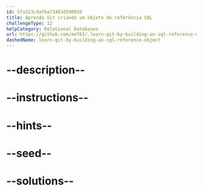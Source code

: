 ```yaml
---
id: 5fa323cdaf6a73463d590659
title: Aprenda Git criando um objeto de referência SQL
challengeType: 12
helpCategory: Relational Databases
url: https://github.com/moT01/.learn-git-by-building-an-sql-reference-object
dashedName: learn-git-by-building-an-sql-reference-object
---
```


# --description--

# --instructions--

# --hints--

# --seed--

# --solutions--
